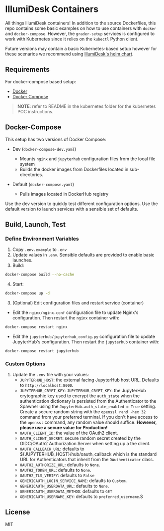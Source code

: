 # IllumiDesk Containers

All things IllumiDesk containers! In addition to the source Dockerfiles, this repo contains some basic examples on how to use containers with `docker` and `docker-compose`. However, the `grader-setup` services is configured to work with Kubernetes since it relies on the `kubectl` Python client.

Future versions may contain a basic Kubernetes-based setup however for these scenarios we recommend using [IllumiDesk's helm chart](https://github.com/illumidesk/helm-chart).

## Requirements

For docker-compose based setup:

- [Docker](https://docs.docker.com/get-docker/)
- [Docker Compose](https://docs.docker.com/compose/install/)

> **NOTE**: refer to README in the kubernetes folder for the kubernetes POC instructions.

## Docker-Compose

This setup has two versions of Docker Compose:

- Dev (`docker-compose-dev.yaml`)
  - Mounts `nginx` and `jupyterhub` configuration files from the local file system
  - Builds the docker images from Dockerfiles located in sub-directories.

- Default (`docker-compose.yaml`)
  - Pulls images located in DockerHub registry

Use the dev version to quickly test different configuration options. Use the default version to launch services with a sensible set of defaults.

## Build, Launch, Test

### Define Environment Variables

1. Copy `.env.example` to `.env`
2. Update values in `.env`. Sensible defaults are provided to enable basic launches.
3. Build:

```bash
docker-compose build --no-cache
```

4. Start:

```bash
docker-compose up -d
```

3. (Optional) Edit configuration files and restart service (container)

- Edit the `nginx/nginx.conf` configuration file to update Nginx's configuration. Then restart the `nginx` container with:

```bash
docker-compose restart nginx
```

- Edit the `jupyterhub/jupyterhub_config.py` configuration file to update JupyterHub's configuration. Then restart the `jupyterhub` container with:

```bash
docker-compose restart jupyterhub
```

### Custom Options

1. Update the `.env` file with your values:
    - `JUPYTERHUB_HOST`: the external facing JupyterHub host URL. Defaults to `http://localhost:8000`.
    - `JUPYTERHUB_CRYPT_KEY`: `JUPYTERHUB_CRYPT_KEY`: the JupyterHub crytographic key used to encrypt the `auth_state` when the authentication dictionary is persisted from the Authenticator to the Spawner using the `JupyterHub.auth_state_enabled = True` setting. Create a secure random string with the `openssl rand -hex 32` command from your preferred terminal. If you don't have access to the `openssl` command, any random value should suffice. **However, please use a secure value for Production!**
    - `OAUTH_CLIENT_ID`: the value of the OAuth2 client.
    - `OAUTH_CLIENT_SECRET`: secure random secret created by the OIDC/OAuth2 Authorization Server when setting up a the client.
    - `OAUTH_CALLBACK_URL`: defaults to ${JUPYTERHUB_HOST}/hub/oauth_callback which is the standard URL for Authenticators that inherit from the `OAuthenticator` class.
    - `OAUTH2_AUTHORIZE_URL`: defaults to `None`.
    - `OAUTH2_TOKEN_URL`: defaults to `None`.
    - `OAUTH2_TLS_VERIFY`: defaults to `False`
    - `GENERICAUTH_LOGIN_SERVICE_NAME`: defaults to `Custom`.
    - `GENERICAUTH_USERDATA_URL`: defaults to `None`.
    - `GENERICAUTH_USERDATA_METHOD`: defaults to `GET`
    - `GENERICAUTH_USERNAME_KEY`: defaults to `preferred_username`.S

## License

MIT
